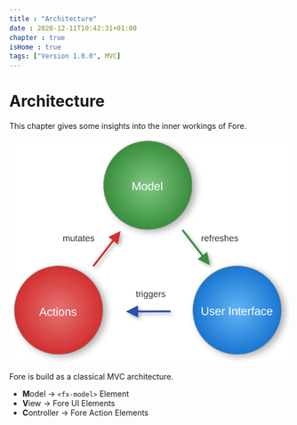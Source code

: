 ```yaml
---
title : "Architecture"
date : 2020-12-11T10:42:31+01:00
chapter : true
isHome : true
tags: ["Version 1.0.0", MVC]
---
```


# Architecture

This chapter gives some insights into the inner workings of Fore.

![MVC](/images/mvc.svg)

Fore is build as a classical MVC architecture.

* **M**odel -> `<fx-model>` Element
* **V**iew -> Fore UI Elements
* **C**ontroller -> Fore Action Elements


